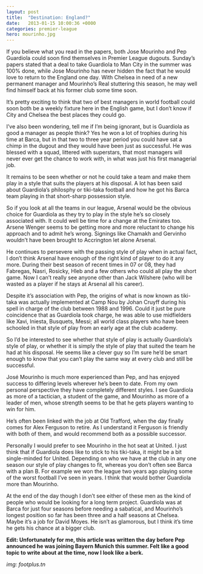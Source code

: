 ```yaml
---
layout: post
title:  "Destination: England?"
date:   2013-01-15 10:00:36 +0000
categories: premier-league
hero: mourinho.jpg
---
```


If you believe what you read in the papers, both Jose Mourinho and Pep Guardiola could soon find themselves in Premier League dugouts. Sunday’s papers stated that a deal to take Guardiola to Man City in the summer was 100% done, while Jose Mourinho has never hidden the fact that he would love to return to the England one day. With Chelsea in need of a new permanent manager and Mourinho’s Real stuttering this season, he may well find himself back at his former club some time soon.

It’s pretty exciting to think that two of best managers in world football could soon both be a weekly fixture here in the English game, but I don’t know if City and Chelsea the best places they could go.

I’ve also been wondering, tell me if I’m being ignorant, but is Guardiola as good a manager as people think? Yes he won a lot of trophies during his time at Barca, but in that two to three year period you could have sat a chimp in the dugout and they would have been just as successful. He was blessed with a squad, littered with superstars, that most managers will never ever get the chance to work with, in what was just his first managerial job.

It remains to be seen whether or not he could take a team and make them play in a style that suits the players at his disposal. A lot has been said about Guardiola’s philosphy or tiki-taka football and how he got his Barca team playing in that short-sharp possession style.

So if you look at all the teams in our league, Arsenal would be the obvious choice for Guardiola as they try to play in the style he’s so closely associated with. It could well be time for a change at the Emirates too. Arsene Wenger seems to be getting more and more reluctant to change his approach and to admit he’s wrong. Signings like Chamakh and Gervinho wouldn’t have been brought to Accrington let alone Arsenal.

He continues to persevere with the passing style of play when in actual fact, I don’t think Arsenal have enough of the right kind of player to do it any more. During their best season of recent times in 07 or 08, they had Fabregas, Nasri, Rosicky, Hleb and a few others who could all play the short game. Now I can’t really see anyone other than Jack Wilshere (who will be wasted as a player if he stays at Arsenal all his career).

Despite it’s association with Pep, the origins of what is now known as tiki-taka was actually implemented at Camp Nou by Johan Cruyff during his spell in charge of the club between 1988 and 1996. Could it just be pure coincidence that as Guardiola took charge, he was able to use midfielders like Xavi, Iniesta, Busquets, Messi; all world class players who have been schooled in that style of play from an early age at the club academy.

So I’d be interested to see whether that style of play is actually Guardiola’s style of play, or whether it is simply the style of play that suited the team he had at his disposal. He seems like a clever guy so I’m sure he’d be smart enough to know that you can’t play the same way at every club and still be successful.

José Mourinho is much more experienced than Pep, and has enjoyed success to differing levels wherever he’s been to date. From my own personal perspective they have completely different styles. I see Guardiola as more of a tactician, a student of the game, and Mourinho as more of a leader of men, whose strength seems to be that he gets players wanting to win for him.

He’s often been linked with the job at Old Trafford, when the day finally comes for Alex Ferguson to retire. As I understand it Ferguson is friendly with both of them, and would recommend both as a possible successor.

Personally I would prefer to see Mourinho in the hot seat at United. I just think that if Guardiola does like to stick to his tiki-taka, it might be a bit single-minded for United. Depending on who we have at the club in any one season our style of play changes to fit, whereas you don’t often see Barca with a plan B. For example we won the league two years ago playing some of the worst football I’ve seen in years. I think that would bother Guardiola more than Mourinho.

At the end of the day though I don’t see either of these men as the kind of people who would be looking for a long term project. Guardiola was at Barca for just four seasons before needing a sabatical, and Mourinho’s longest position so far has been three and a half seasons at Chelsea. Maybe it’s a job for David Moyes. He isn’t as glamorous, but I think it’s time he gets his chance at a bigger club.

**Edit: Unfortunately for me, this article was written the day before Pep announced he was joining Bayern Munich this summer. Felt like a good topic to write about at the time, now I look like a berk.**

_img: footplus.tn_